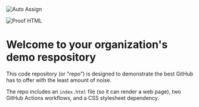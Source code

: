 ![Auto Assign](https://github.com/MCRMasters/demo-repository/actions/workflows/auto-assign.yml/badge.svg)

![Proof HTML](https://github.com/MCRMasters/demo-repository/actions/workflows/proof-html.yml/badge.svg)

# Welcome to your organization's demo respository
This code repository (or "repo") is designed to demonstrate the best GitHub has to offer with the least amount of noise.

The repo includes an `index.html` file (so it can render a web page), two GitHub Actions workflows, and a CSS stylesheet dependency.
